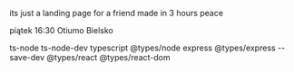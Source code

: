 its just a landing page for a friend made in 3 hours
peace

piątek 16:30 Otiumo Bielsko

ts-node ts-node-dev typescript @types/node express @types/express  --save-dev
@types/react @types/react-dom